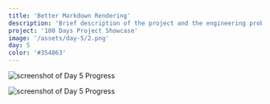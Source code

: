 ```yaml
---
title: 'Better Markdown Rendering'
description: 'Brief description of the project and the engineering problem solved.'
project: '100 Days Project Showcase'
image: '/assets/day-5/2.png'
day: 5
color: '#354863'
---
```




![screenshot of Day 5 Progress](/assets/day-5/1.png)

![screenshot of Day 5 Progress](/assets/day-5/2.png)
